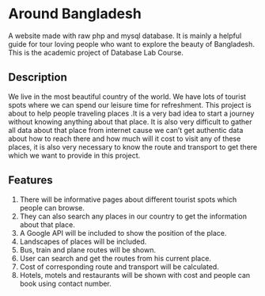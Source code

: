 # Around Bangladesh

A website made with raw php and mysql database. It is mainly a helpful guide for tour loving people who want to explore the beauty of Bangladesh. This is the academic project of Database Lab Course.

## Description

We live in the most beautiful country of the world. We have lots of tourist spots where we can spend our leisure time for refreshment.
This project is about to help people traveling places .It is a very bad idea to start a journey without knowing anything about that place. 
It is also very difficult to gather all data about that place from internet cause we can’t get authentic data about how to reach there 
and how much will it cost to visit any of these places, it is also very necessary to know the route and transport to get there 
which we want to provide in this project.


## Features

1.	There will be informative pages about different tourist spots which people can browse.
2.	They can also search any places in our country to get the information about that place.
3.	A Google API will be included to show the position of the place.
4.	Landscapes of places will be included.
5.	Bus, train and plane routes will be shown.
6.	User can search and get the routes from his current place.
7.	Cost of corresponding route and transport will be calculated.
8.	Hotels, motels and restaurants will be shown with cost and people can book using contact number.

